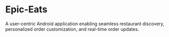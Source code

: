 # Epic-Eats
A user-centric Android application enabling seamless restaurant discovery, personalized order customization, and real-time order updates.
